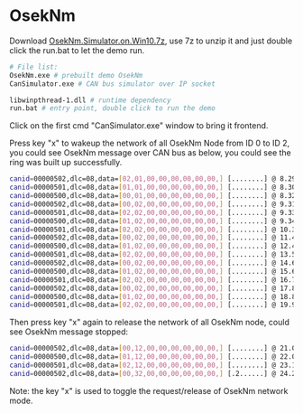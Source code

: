 # OsekNm

Download [OsekNm.Simulator.on.Win10.7z](https://github.com/autoas/ssas-public/releases/download/OSEKNM-0.0.1/OsekNm.Simulator.on.Win10.7z), use 7z to unzip it and just double click the run.bat to let the demo run.

```bash
# File list:
OsekNm.exe # prebuilt demo OsekNm
CanSimulator.exe # CAN bus simulator over IP socket

libwinpthread-1.dll # runtime dependency
run.bat # entry point, double click to run the demo
```

Click on the first cmd "CanSimulator.exe" window to bring it frontend.

Press key "x" to wakeup the network of all OsekNm Node from ID 0 to ID 2, you could see OsekNm message over CAN bus as below, you could see the ring was built up successfully.

```bash
canid=00000502,dlc=08,data=[02,01,00,00,00,00,00,00,] [........] @ 8.292728 s rel 4814.27 ms
canid=00000501,dlc=08,data=[01,01,00,00,00,00,00,00,] [........] @ 8.304721 s rel 11.99 ms
canid=00000500,dlc=08,data=[00,01,00,00,00,00,00,00,] [........] @ 8.326709 s rel 21.99 ms
canid=00000502,dlc=08,data=[00,02,00,00,00,00,00,00,] [........] @ 9.310144 s rel 983.44 ms
canid=00000501,dlc=08,data=[02,02,00,00,00,00,00,00,] [........] @ 9.330132 s rel 19.99 ms
canid=00000500,dlc=08,data=[01,02,00,00,00,00,00,00,] [........] @ 9.349121 s rel 18.99 ms
canid=00000501,dlc=08,data=[02,02,00,00,00,00,00,00,] [........] @ 10.380528 s rel 1031.41 ms
canid=00000502,dlc=08,data=[00,02,00,00,00,00,00,00,] [........] @ 11.438920 s rel 1058.39 ms
canid=00000500,dlc=08,data=[01,02,00,00,00,00,00,00,] [........] @ 12.479322 s rel 1040.40 ms
canid=00000501,dlc=08,data=[02,02,00,00,00,00,00,00,] [........] @ 13.543710 s rel 1064.39 ms
canid=00000502,dlc=08,data=[00,02,00,00,00,00,00,00,] [........] @ 14.608098 s rel 1064.39 ms
canid=00000500,dlc=08,data=[01,02,00,00,00,00,00,00,] [........] @ 15.670487 s rel 1062.39 ms
canid=00000501,dlc=08,data=[02,02,00,00,00,00,00,00,] [........] @ 16.737873 s rel 1067.39 ms
canid=00000502,dlc=08,data=[00,02,00,00,00,00,00,00,] [........] @ 17.824249 s rel 1086.38 ms
canid=00000500,dlc=08,data=[01,02,00,00,00,00,00,00,] [........] @ 18.866650 s rel 1042.40 ms
canid=00000501,dlc=08,data=[02,02,00,00,00,00,00,00,] [........] @ 19.960022 s rel 1093.37 ms
```

Then press key "x" again to release the network of all OsekNm node, could see OsekNm message stopped:

```bash
canid=00000502,dlc=08,data=[00,12,00,00,00,00,00,00,] [........] @ 21.010418 s rel 1050.40 ms
canid=00000500,dlc=08,data=[01,12,00,00,00,00,00,00,] [........] @ 22.098791 s rel 1088.37 ms
canid=00000501,dlc=08,data=[02,12,00,00,00,00,00,00,] [........] @ 23.138193 s rel 1039.40 ms
canid=00000502,dlc=08,data=[00,32,00,00,00,00,00,00,] [.2......] @ 24.201584 s rel 1063.39 ms
```

Note: the key "x" is used to toggle the request/release of OsekNm network mode.

